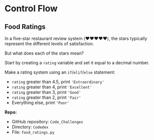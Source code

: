 # Control Flow

## Food Ratings

In a five-star restaurant review system (❤️❤️❤️❤️❤️), the stars typically represent the different levels of satisfaction.

But what does each of the stars mean?

Start by creating a `rating` variable and set it equal to a decimal number.

Make a rating system using an `if`/`elif`/`else` statement:

- `rating` greater than 4.5, print `'Extraordinary'`
- `rating` greater than 4, print `'Excellent'`
- `rating` greater than 3, print `'Good'`
- `rating` greater than 2, print `'Fair'`
- Everything else, print `'Poor'`

**Repo:**
- GitHub repository: `Code_Challenges`
- Directory: `Codedex`
- File: `food_ratings.py`

